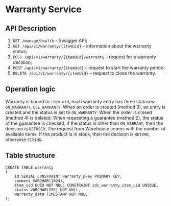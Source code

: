 # Warranty Service

## API Description
1. `GET /manage/health` - Swagger API;
2. `GET /api/v1/warranty/{itemUid}` – information about the warranty status;
3. `POST /api/v1/warranty/{itemUid}/warranty` – request for a warranty decision;
4. `POST /api/v1/warranty/{itemUid}` – request to start the warranty period;
5. `DELETE /api/v1/warranty/{itemUid}` – request to close the warranty.


## Operation logic
Warranty is bound to `item_uid`, each warranty entry has three statuses: `ON_WARRANTY`, `USE_WARRANTY`.
When an order is created (method 3), an entry is created and the status is set to `ON_WARRANTY`.
When the order is closed (method 4) is deleted.
When requesting a guarantee (method 2), the status of the guarantee is checked, if the status is other than `ON_WARRANY`, then the decision is `REFUSED`.
The request from Warehouse comes with the number of available items. If the product is in stock, then the decision is `RETURN`, otherwise `FIXING`.

## Table structure
```postgresql
CREATE TABLE warranty
(
    id SERIAL CONSTRAINT warranty_pkey PRIMARY KEY,
    comment VARCHAR(1024),
    item_uid UUID NOT NULL CONSTRAINT idx_warranty_item_uid UNIQUE,
    status VARCHAR(255) NOT NULL,
    warranty_date TIMESTAMP NOT NULL
);
```
